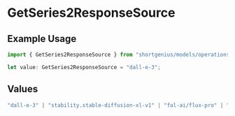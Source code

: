 # GetSeries2ResponseSource

## Example Usage

```typescript
import { GetSeries2ResponseSource } from "shortgenius/models/operations";

let value: GetSeries2ResponseSource = "dall-e-3";
```

## Values

```typescript
"dall-e-3" | "stability.stable-diffusion-xl-v1" | "fal-ai/flux-pro" | "fal-ai/flux-pro/v1.1" | "fal-ai/flux-pro/v1.1-ultra" | "fal-ai/flux-realism"
```